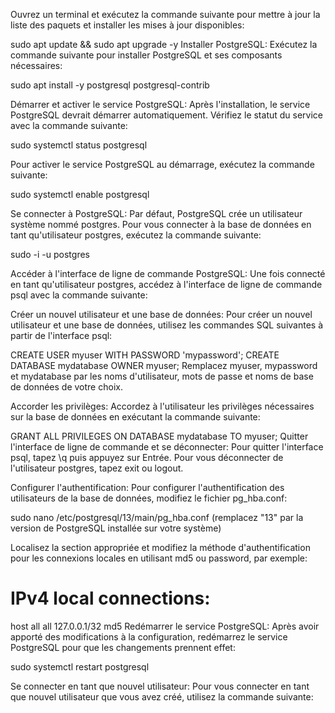 Ouvrez un terminal et exécutez la commande suivante pour mettre à jour la liste des paquets et installer les mises à jour disponibles:

 
sudo apt update && sudo apt upgrade -y
Installer PostgreSQL:
Exécutez la commande suivante pour installer PostgreSQL et ses composants nécessaires:

 
sudo apt install -y postgresql postgresql-contrib

Démarrer et activer le service PostgreSQL:
Après l'installation, le service PostgreSQL devrait démarrer automatiquement. Vérifiez le statut du service avec la commande suivante:

 
sudo systemctl status postgresql


Pour activer le service PostgreSQL au démarrage, exécutez la commande suivante:

 
sudo systemctl enable postgresql

Se connecter à PostgreSQL:
Par défaut, PostgreSQL crée un utilisateur système nommé postgres. Pour vous connecter à la base de données en tant qu'utilisateur postgres, exécutez la commande suivante:

 
sudo -i -u postgres

Accéder à l'interface de ligne de commande PostgreSQL:
Une fois connecté en tant qu'utilisateur postgres, accédez à l'interface de ligne de commande psql avec la commande suivante:

 
Créer un nouvel utilisateur et une base de données:
Pour créer un nouvel utilisateur et une base de données, utilisez les commandes SQL suivantes à partir de l'interface psql:

 
CREATE USER myuser WITH PASSWORD 'mypassword';
CREATE DATABASE mydatabase OWNER myuser;
Remplacez myuser, mypassword et mydatabase par les noms d'utilisateur, mots de passe et noms de base de données de votre choix.

Accorder les privilèges:
Accordez à l'utilisateur les privilèges nécessaires sur la base de données en exécutant la commande suivante:

 
GRANT ALL PRIVILEGES ON DATABASE mydatabase TO myuser;
Quitter l'interface de ligne de commande et se déconnecter:
Pour quitter l'interface psql, tapez \q puis appuyez sur Entrée. Pour vous déconnecter de l'utilisateur postgres, tapez exit ou logout.

Configurer l'authentification:
Pour configurer l'authentification des utilisateurs de la base de données, modifiez le fichier pg_hba.conf:

 
sudo nano /etc/postgresql/13/main/pg_hba.conf
(remplacez "13" par la version de PostgreSQL installée sur votre système)

Localisez la section appropriée et modifiez la méthode d'authentification pour les connexions locales en utilisant md5 ou password, par exemple:

 
# IPv4 local connections:
host    all             all             127.0.0.1/32            md5
Redémarrer le service PostgreSQL:
Après avoir apporté des modifications à la configuration, redémarrez le service PostgreSQL pour que les changements prennent effet:

 
sudo systemctl restart postgresql

Se connecter en tant que nouvel utilisateur:
Pour vous connecter en tant que nouvel utilisateur que vous avez créé, utilisez la commande suivante:

 

